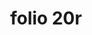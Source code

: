 ---
layout: edition
title: folio 20r
manuscript: Turin, Biblioteca Nazionale, MS N.III.19
sigla: T
iip: t020r.tif
milestone: 39
---